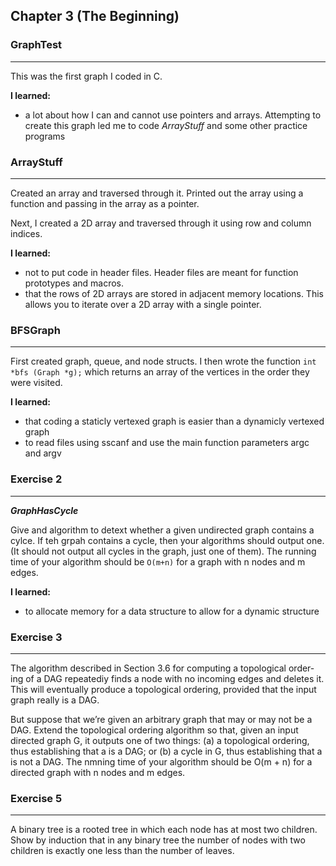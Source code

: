 ## Chapter 3 (The Beginning)


### GraphTest
---

This was the first graph I coded in C. 

**I learned:**
- a lot about how I can and cannot use pointers and arrays. Attempting to 
create this graph led me to code *ArrayStuff* and some other practice programs


### ArrayStuff
---

Created an array and traversed through it. Printed out the array using a 
function and passing in the array as a pointer. 

Next, I created a 2D array and traversed through it using row and column 
indices. 

**I learned:** 

- not to put code in header files. Header files are meant for function
prototypes and macros. 
- that the rows of 2D arrays are stored in adjacent memory locations. This 
allows you to iterate over a 2D array with a single pointer. 

### BFSGraph
---

First created graph, queue, and node structs. I then wrote the function
`int *bfs (Graph *g);`
which returns an array of the vertices in the order they were visited. 

**I learned:**

- that coding a staticly vertexed graph is easier than a dynamicly vertexed 
graph
- to read files using sscanf and use the main function parameters argc and 
argv

### Exercise 2
---

**_GraphHasCycle_**

Give and algorithm to detext whether a given undirected graph contains 
a cylce. If teh grpah contains a cycle, then your algorithms should output 
one. (It should not output all cycles in the graph, just one of them). The 
running time of your algorithm should be `O(m+n)` for a graph with n 
nodes and m edges.


**I learned:**
- to allocate memory for a data structure to allow for a dynamic structure


### Exercise 3
---

The algorithm described in Section 3.6 for computing a topological order-
ing of a DAG repeatediy finds a node with no incoming edges and deletes
it. This will eventually produce a topological ordering, provided that the 
input graph really is a DAG.


But suppose that we’re given an arbitrary graph that may or may not
be a DAG. Extend the topological ordering algorithm so that, given an
input directed graph G, it outputs one of two things: (a) a topological
ordering, thus establishing that a is a DAG; or (b) a cycle in G, thus
establishing that a is not a DAG. The nmning time of your algorithm
should be O(m + n) for a directed graph with n nodes and m edges.




### Exercise 5
---

A binary tree is a rooted tree in which each node has at most two children.
Show by induction that in any binary tree the number of nodes with two
children is exactly one less than the number of leaves.

